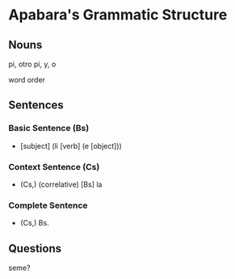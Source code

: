 # Apabara's Grammatic Structure

## Nouns

pi, otro pi, y, o

word order

## Sentences

### Basic Sentence (Bs)

* \[subject\] (li \[verb\] (e \[object\]))

### Context Sentence (Cs)

* (Cs,) (correlative) \[Bs\] la

### Complete Sentence

* (Cs,) Bs.

## Questions

seme?
